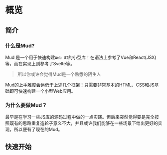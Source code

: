 # 概览

## 简介

### 什么是Mud?
Mud 是一个用于快速构建`Web UI`的小型库！在语法上参考了Vue和React(JSX)等，而在实现上则参考了Svelte等。

> 所以你或许会觉得Mud是一个熟悉的陌生人

Mud的上手难度会远低于上述几个框架！只需要非常基本的HTML、CSS和JS基础即可快速构建一个小型Web应用。


### 为什么要做Mud？

最早是在学习一些JS库的源码过程中做的一点实践。但后来突然觉得要是完全按照既有的思路重复造轮子意义不大，并且或许我们能够在一些场景下给出更好的实现，所以便有了现在的Mud。

## 快速开始
